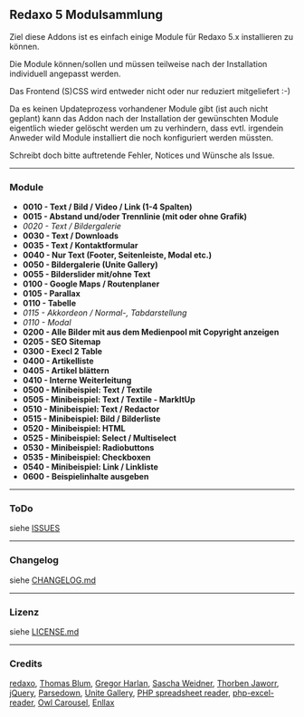 ## Redaxo 5 Modulsammlung


Ziel diese Addons ist es einfach einige Module für Redaxo 5.x installieren zu können.

Die Module können/sollen und müssen teilweise nach der Installation individuell angepasst werden.

Das Frontend (S)CSS wird entweder nicht oder nur reduziert mitgeliefert :-)

Da es keinen Updateprozess vorhandener Module gibt (ist auch nicht geplant) kann das Addon nach der Installation der gewünschten Module eigentlich wieder gelöscht werden um zu verhindern, dass evtl. irgendein Anweder wild Module installiert die noch konfiguriert werden müssten.



Schreibt doch bitte auftretende Fehler, Notices und Wünsche als Issue.

___

### Module

* **0010 - Text / Bild / Video / Link (1-4 Spalten)**
* **0015 - Abstand und/oder Trennlinie (mit oder ohne Grafik)**
* _0020 - Text / Bildergalerie_
* **0030 - Text / Downloads**
* **0035 - Text / Kontaktformular**
* **0040 - Nur Text (Footer, Seitenleiste, Modal etc.)**
* **0050 - Bildergalerie (Unite Gallery)**
* **0055 - Bilderslider mit/ohne Text**
* **0100 - Google Maps / Routenplaner**
* **0105 - Parallax**
* **0110 - Tabelle**
* _0115 - Akkordeon / Normal-, Tabdarstellung_
* _0110 - Modal_
* **0200 - Alle Bilder mit aus dem Medienpool mit Copyright anzeigen**
* **0205 - SEO Sitemap**
* **0300 - Execl 2 Table**
* **0400 - Artikelliste**
* **0405 - Artikel blättern**
* **0410 - Interne Weiterleitung**
* **0500 - Minibeispiel: Text / Textile**
* **0505 - Minibeispiel: Text / Textile - MarkItUp**
* **0510 - Minibeispiel: Text / Redactor**
* **0515 - Minibeispiel: Bild / Bilderliste**
* **0520 - Minibeispiel: HTML**
* **0525 - Minibeispiel: Select / Multiselect**
* **0530 - Minibeispiel: Radiobuttons**
* **0535 - Minibeispiel: Checkboxen**
* **0540 - Minibeispiel: Link / Linkliste**
* **0600 - Beispielinhalte ausgeben**


___
### ToDo

siehe [ISSUES](https://github.com/olien/REX5-Modulsammlung/issues/)

___
### Changelog

siehe [CHANGELOG.md](CHANGELOG.md)

___
### Lizenz

siehe [LICENSE.md](LICENSE.md)

___
### Credits
[redaxo](http://www.redaxo.org/), [Thomas Blum](https://github.com/tbaddade), [Gregor Harlan](https://github.com/gharlan), [Sascha Weidner](https://github.com/Sioweb), [Thorben Jaworr](https://github.com/eaCe), [jQuery](https://jquery.com), [Parsedown](http://parsedown.org/), [Unite Gallery](https://github.com/vvvmax/unitegallery), [PHP spreadsheet reader](https://github.com/nuovo/spreadsheet-reader), [php-excel-reader](https://code.google.com/archive/p/php-excel-reader/), [Owl Carousel](https://github.com/OwlFonk/OwlCarousel), [Enllax](http://mmkjony.github.io/enllax.js/)
